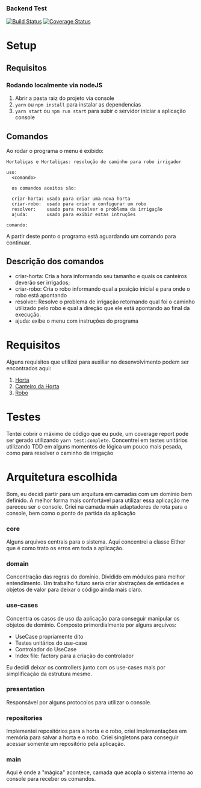 ### Backend Test
[![Build Status](https://travis-ci.com/jpellissari/jazz-irrigation-robot.svg?branch=main)](https://travis-ci.com/jpellissari/jazz-irrigation-robot)
[![Coverage Status](https://coveralls.io/repos/github/jpellissari/jazz-irrigation-robot/badge.svg?branch=master)](https://coveralls.io/github/jpellissari/jazz-irrigation-robot?branch=master)
# Setup

## Requisitos
### Rodando localmente via nodeJS
  1. Abrir a pasta raiz do projeto via console
  2. `yarn` ou `npm install` para instalar as dependencias
  3. `yarn start` ou `npm run start` para subir o servidor iniciar a aplicação console

## Comandos
  Ao rodar o programa o menu é exibido:
  ```
  Hortaliças e Hortaliças: resolução de caminho para robo irrigador

  uso:
    <comando>

    os comandos aceitos são:

    criar-horta: usado para criar uma nova horta
    criar-robo:  usado para criar e configurar um robo
    resolver:    usado para resolver o problema da irrigação
    ajuda:       usado para exibir estas intruções

  comando:
```
A partir deste ponto o programa está aguardando um comando para continuar.
## Descrição dos comandos
- criar-horta: Cria a hora informando seu tamanho e quais os canteiros deverão ser irrigados;
- criar-robo: Cria o robo informando qual a posição inicial e para onde o robo está apontando 
- resolver: Resolve o problema de irrigação retornando qual foi o caminho utilizado pelo robo e qual a direção que ele está apontando ao final da execução.
- ajuda: exibe o menu com instruções do programa

# Requisitos
Alguns requisitos que utilizei para auxiliar no desenvolvimento podem ser encontrados aqui:
1. [Horta](./requirements/garden.md)
2. [Canteiro da Horta](./requirements/patch.md)
3. [Robo](./requirements/robot.md)

# Testes
Tentei cobrir o máximo de código que eu pude, um coverage report pode ser gerado utilizando `yarn test:complete`. Concentrei em testes unitários utilizando TDD em alguns momentos de lógica um pouco mais pesada, como para resolver o caminho de irrigação

# Arquitetura escolhida
Bom, eu decidi partir para um arquitura em camadas com um domínio bem definido. A melhor forma mais confortável para utilizar essa aplicação me pareceu ser o console. Criei na camada main adaptadores de rota para o console, bem como o ponto de partida da aplicação

### core
Alguns arquivos centrais para o sistema. Aqui concentrei a classe Either que é como trato os erros em toda a aplicação.

### domain
Concentração das regras do domínio. Dividido em módulos para melhor entendimento. Um trabalho futuro seria criar abstrações de entidades e objetos de valor para deixar o código ainda mais claro.

### use-cases
Concentra os casos de uso da aplicação para conseguir manipular os objetos de domínio. Composto primordialmente por alguns arquivos:
- UseCase propriamente dito
- Testes unitários do use-case
- Controlador do UseCase
- Index file: factory para a criação do controlador

Eu decidi deixar os controllers junto com os use-cases mais por simplificação da estrutura mesmo.

### presentation
Responsável por alguns protocolos para utilizar o console.

### repositories
Implementei repositórios para a horta e o robo, criei implementações em memória para salvar a horta e o robo. Criei singletons para conseguir acessar somente um repositório pela aplicação.

### main
Aqui é onde a "mágica" acontece, camada que acopla o sistema interno ao console para receber os comandos.
